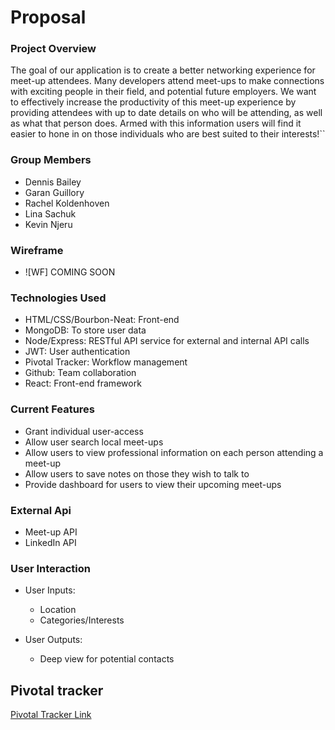 # Proposal
### Project Overview

The goal of our application is to create a better networking experience for meet-up attendees. Many developers attend meet-ups
to make connections with exciting people in their field, and potential future employers. We want to effectively increase the productivity
of this meet-up experience by providing attendees with up to date details on who will be attending, as well as what that person does.
Armed with this information users will find it easier to hone in on those individuals who are best suited to their interests!``

### Group Members
* Dennis Bailey
* Garan Guillory
* Rachel Koldenhoven
* Lina Sachuk
* Kevin Njeru

### Wireframe
 * ![WF] COMING SOON

### Technologies Used
- HTML/CSS/Bourbon-Neat: Front-end
- MongoDB: To store user data
- Node/Express: RESTful API service for external and internal API calls
- JWT: User authentication
- Pivotal Tracker: Workflow management
- Github: Team collaboration
- React: Front-end framework

### Current Features
- Grant individual user-access
- Allow user search local meet-ups
- Allow users to view professional information on each person attending a meet-up
- Allow users to save notes on those they wish to talk to
- Provide dashboard for users to view their upcoming meet-ups

### External Api
* Meet-up API
* LinkedIn API

### User Interaction
* User Inputs:
    * Location
    * Categories/Interests

* User Outputs:
    * Deep view for potential contacts


## Pivotal tracker
  [Pivotal Tracker Link](https://www.pivotaltracker.com/n/projects/1578543)
